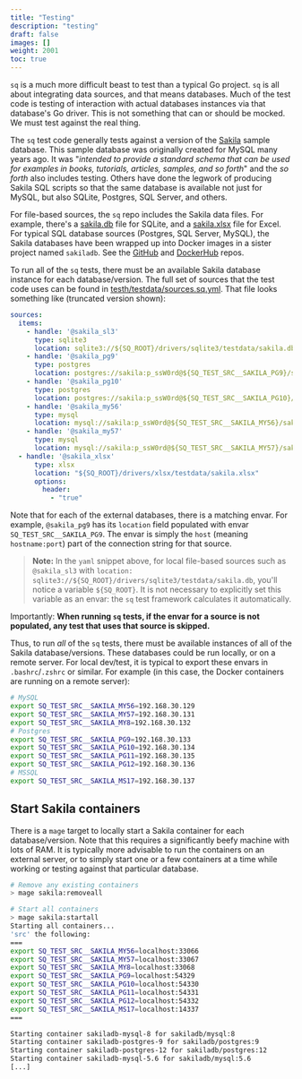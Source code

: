 ```yaml
---
title: "Testing"
description: "testing"
draft: false
images: []
weight: 2001
toc: true
---
```

`sq` is a much more difficult beast to test than a typical Go project. `sq` is all about integrating data sources, and that means databases. Much of the test code is testing of interaction with actual databases instances via that database's Go driver. This is not something that can or should be mocked. We must test against the real thing.

The `sq` test code generally tests against a version of the [Sakila](https://dev.mysql.com/doc/sakila/en/) sample database. This sample database was originally created for MySQL many years ago. It was "_intended to provide a standard schema that can be used for examples in books, tutorials, articles, samples, and so forth_" and the _so forth_ also includes testing. Others have done the legwork of producing Sakila SQL scripts so that the same database is available not just for MySQL, but also SQLite, Postgres, SQL Server, and others.


For file-based sources, the `sq` repo includes the Sakila data files. For example, there's a [sakila.db](https://github.com/neilotoole/sq/blob/dev/drivers/sqlite3/testdata/sakila.db) file for SQLite, and a [sakila.xlsx](https://github.com/neilotoole/sq/blob/dev/drivers/xlsx/testdata/sakila.xlsx) file for Excel. For typical SQL database sources (Postgres, SQL Server, MySQL), the Sakila databases have been wrapped up into Docker images in a sister project named `sakiladb`. See the [GitHub](https://github.com/sakiladb) and [DockerHub](https://hub.docker.com/u/sakiladb) repos.

To run all of the `sq` tests, there must be an available Sakila database instance for each database/version. The full set of sources that the test code uses can be found in [testh/testdata/sources.sq.yml](https://github.com/neilotoole/sq/blob/dev/testh/testdata/sources.sq.yml). That file looks something like (truncated version shown):

```yaml
sources:
  items:
    - handle: '@sakila_sl3'
      type: sqlite3
      location: sqlite3://${SQ_ROOT}/drivers/sqlite3/testdata/sakila.db
    - handle: '@sakila_pg9'
      type: postgres
      location: postgres://sakila:p_ssW0rd@${SQ_TEST_SRC__SAKILA_PG9}/sakila?sslmode=disable
    - handle: '@sakila_pg10'
      type: postgres
      location: postgres://sakila:p_ssW0rd@${SQ_TEST_SRC__SAKILA_PG10}/sakila?sslmode=disable
    - handle: '@sakila_my56'
      type: mysql
      location: mysql://sakila:p_ssW0rd@${SQ_TEST_SRC__SAKILA_MY56}/sakila
    - handle: '@sakila_my57'
      type: mysql
      location: mysql://sakila:p_ssW0rd@${SQ_TEST_SRC__SAKILA_MY57}/sakila
  - handle: '@sakila_xlsx'
      type: xlsx
      location: "${SQ_ROOT}/drivers/xlsx/testdata/sakila.xlsx"
      options:
        header:
          - "true"
```

Note that for each of the external databases, there is a matching envar. For example, `@sakila_pg9` has its `location` field populated with envar `SQ_TEST_SRC__SAKILA_PG9`. The envar is simply the `host` (meaning `hostname:port`) part of the connection string for that source.

> **Note:** In the `yaml` snippet above, for local file-based sources such as `@sakila_sl3` with `location: sqlite3://${SQ_ROOT}/drivers/sqlite3/testdata/sakila.db`, you'll notice a variable `${SQ_ROOT}`. It is not necessary to explicitly set this variable as an envar: the `sq` test framework calculates it automatically.

Importantly: **When running `sq` tests, if the envar for a source is not populated, any test that uses that source is skipped.**

Thus, to run _all_ of the `sq` tests, there must be available instances of all of the Sakila database/versions. These databases could be run locally, or on a remote server. For local dev/test, it is typical to export these envars in `.bashrc`/`.zshrc` or similar. For example (in this case, the Docker containers are running on a remote server):

```sh
# MySQL
export SQ_TEST_SRC__SAKILA_MY56=192.168.30.129
export SQ_TEST_SRC__SAKILA_MY57=192.168.30.131
export SQ_TEST_SRC__SAKILA_MY8=192.168.30.132
# Postgres
export SQ_TEST_SRC__SAKILA_PG9=192.168.30.133
export SQ_TEST_SRC__SAKILA_PG10=192.168.30.134
export SQ_TEST_SRC__SAKILA_PG11=192.168.30.135
export SQ_TEST_SRC__SAKILA_PG12=192.168.30.136
# MSSQL
export SQ_TEST_SRC__SAKILA_MS17=192.168.30.137
```

## Start Sakila containers
There is a `mage` target to locally start a Sakila container for each database/version. Note that this requires a significantly beefy machine with lots of RAM. It is typically more advisable to run the containers on an external server, or to simply start one or a few containers at a time while working or testing against that particular database.

```sh
# Remove any existing containers
> mage sakila:removeall

# Start all containers
> mage sakila:startall
Starting all containers...
'src' the following:
===
export SQ_TEST_SRC__SAKILA_MY56=localhost:33066
export SQ_TEST_SRC__SAKILA_MY57=localhost:33067
export SQ_TEST_SRC__SAKILA_MY8=localhost:33068
export SQ_TEST_SRC__SAKILA_PG9=localhost:54329
export SQ_TEST_SRC__SAKILA_PG10=localhost:54330
export SQ_TEST_SRC__SAKILA_PG11=localhost:54331
export SQ_TEST_SRC__SAKILA_PG12=localhost:54332
export SQ_TEST_SRC__SAKILA_MS17=localhost:14337
===

Starting container sakiladb-mysql-8 for sakiladb/mysql:8
Starting container sakiladb-postgres-9 for sakiladb/postgres:9
Starting container sakiladb-postgres-12 for sakiladb/postgres:12
Starting container sakiladb-mysql-5.6 for sakiladb/mysql:5.6
[...]
```

